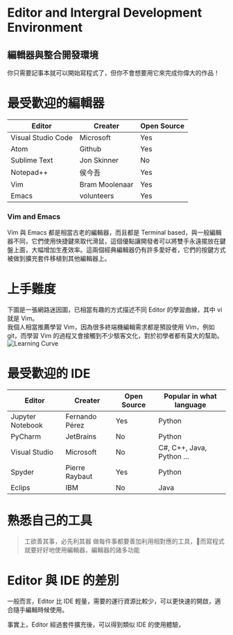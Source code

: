 # Editor and Intergral Development Environment
## 編輯器與整合開發環境

你只需要記事本就可以開始寫程式了，但你不會想要用它來完成你偉大的作品！

# 最受歡迎的編輯器
| Editor             | Creater        | Open Source |
|--------------------|----------------|-------------|
| Visual Studio Code | Microsoft      | Yes         |
| Atom               | Github         | Yes         |
| Sublime Text       | Jon Skinner    | No          |
| Notepad++          | 侯今吾          | Yes         |
| Vim                | Bram Moolenaar | Yes         |
| Emacs              | volunteers     | Yes         |

### Vim and Emacs
Vim 與 Emacs 都是相當古老的編輯器，而且都是 Terminal based，與一般編輯器不同，它們使用快捷鍵來取代滑鼠，這個優點讓開發者可以將雙手永遠擺放在鍵盤上面，大幅增加生產效率。這兩個經典編輯器仍有許多愛好者，它們的按鍵方式被做到擴充套件移植到其他編輯器上。

# 上手難度
下圖是一張網路迷因圖，已相當有趣的方式描述不同 Editor 的學習曲線，其中 vi 就是 Vim。   
我個人相當推薦學習 Vim，因為很多終端機編輯需求都是預設使用 Vim，例如 git，而學習 Vim 的過程又會接觸到不少駭客文化，對於初學者都有莫大的幫助。
![Learning Curve](https://i.stack.imgur.com/7Cu9Z.jpg)


# 最受歡迎的 IDE
| Editor           | Creater        | Open Source | Popular in what language  |
|------------------|----------------|-------------|---------------------------|
| Jupyter Notebook | Fernando Pérez | Yes         | Python                    |
| PyCharm          | JetBrains      | No          | Python                    |
| Visual Studio    | Microsoft      | No          | C#, C++, Java, Python ... |
| Spyder           | Pierre Raybaut | Yes         | Python                    |
| Eclips           | IBM            | No          | Java                      |

# 熟悉自己的工具

>工欲善其事，必先利其器
做每件事都要善加利用相對應的工具，而寫程式就要好好地使用編輯器，編輯器的諸多功能

# Editor 與 IDE 的差別
一般而言，Editor 比 IDE 輕量，需要的運行資源比較少，可以更快速的開啟，適合隨手編輯時候使用。

事實上，Editor 經過套件擴充後，可以得到類似 IDE 的使用體驗，